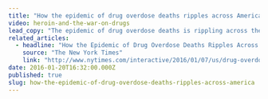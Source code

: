 ```yaml
---
title: "How the epidemic of drug overdose deaths ripples across America"
video: heroin-and-the-war-on-drugs
lead_copy: "The epidemic of drug overdose deaths is rippling across the country. After years of harsh treatment for addicts, many states are now taking a more compassionate approach. Watch this:"
related_articles:
  - headline: "How the Epidemic of Drug Overdose Deaths Ripples Across America"
    source: "The New York Times"
    link: "http://www.nytimes.com/interactive/2016/01/07/us/drug-overdose-deaths-in-the-us.html"
date: 2016-01-20T16:32:00.000Z
published: true
slug: how-the-epidemic-of-drug-overdose-deaths-ripples-across-america
---
```


